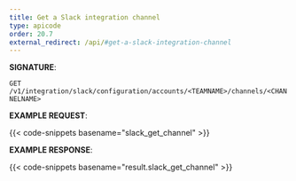 ```yaml
---
title: Get a Slack integration channel
type: apicode
order: 20.7
external_redirect: /api/#get-a-slack-integration-channel
---
```


**SIGNATURE**:

`GET /v1/integration/slack/configuration/accounts/<TEAMNAME>/channels/<CHANNELNAME>`

**EXAMPLE REQUEST**:

{{< code-snippets basename="slack_get_channel" >}}

**EXAMPLE RESPONSE**:

{{< code-snippets basename="result.slack_get_channel" >}}

